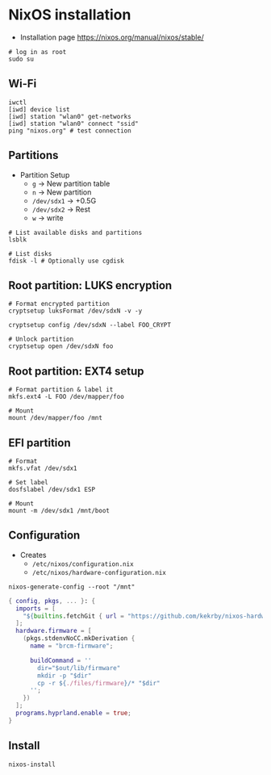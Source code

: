 # NixOS installation

- Installation page <https://nixos.org/manual/nixos/stable/>

```shell
# log in as root
sudo su
```

## Wi-Fi

```shell
iwctl
[iwd] device list
[iwd] station "wlan0" get-networks
[iwd] station "wlan0" connect "ssid"
ping "nixos.org" # test connection
```

## Partitions

- Partition Setup
  - `g` -> New partition table
  - `n` -> New partition
  - `/dev/sdx1` -> +0.5G
  - `/dev/sdx2` -> Rest
  - `w` -> write

```shell
# List available disks and partitions
lsblk

# List disks
fdisk -l # Optionally use cgdisk
```

## Root partition: LUKS encryption

```shell
# Format encrypted partition
cryptsetup luksFormat /dev/sdxN -v -y

cryptsetup config /dev/sdxN --label FOO_CRYPT

# Unlock partition
cryptsetup open /dev/sdxN foo
```

## Root partition: EXT4 setup

```shell
# Format partition & label it
mkfs.ext4 -L FOO /dev/mapper/foo

# Mount
mount /dev/mapper/foo /mnt
```

## EFI partition

```shell
# Format
mkfs.vfat /dev/sdx1

# Set label
dosfslabel /dev/sdx1 ESP

# Mount
mount -m /dev/sdx1 /mnt/boot
```

## Configuration

- Creates
  - `/etc/nixos/configuration.nix`
  - `/etc/nixos/hardware-configuration.nix`

```shell
nixos-generate-config --root "/mnt"
```

```nix
{ config, pkgs, ... }: {
  imports = [
    "${builtins.fetchGit { url = "https://github.com/kekrby/nixos-hardware.git"; }}/apple/t2"
  ];
  hardware.firmware = [
    (pkgs.stdenvNoCC.mkDerivation {
      name = "brcm-firmware";

      buildCommand = ''
        dir="$out/lib/firmware"
        mkdir -p "$dir"
        cp -r ${./files/firmware}/* "$dir"
      '';
    })
  ];
  programs.hyprland.enable = true;
}

```

## Install

```shell
nixos-install
```
